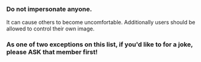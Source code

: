 ### Do not impersonate anyone.

It can cause others to become uncomfortable. Additionally users should be allowed to control their own image. 
### As one of two exceptions on this list, if you'd like to for a joke, please ASK that member first! 